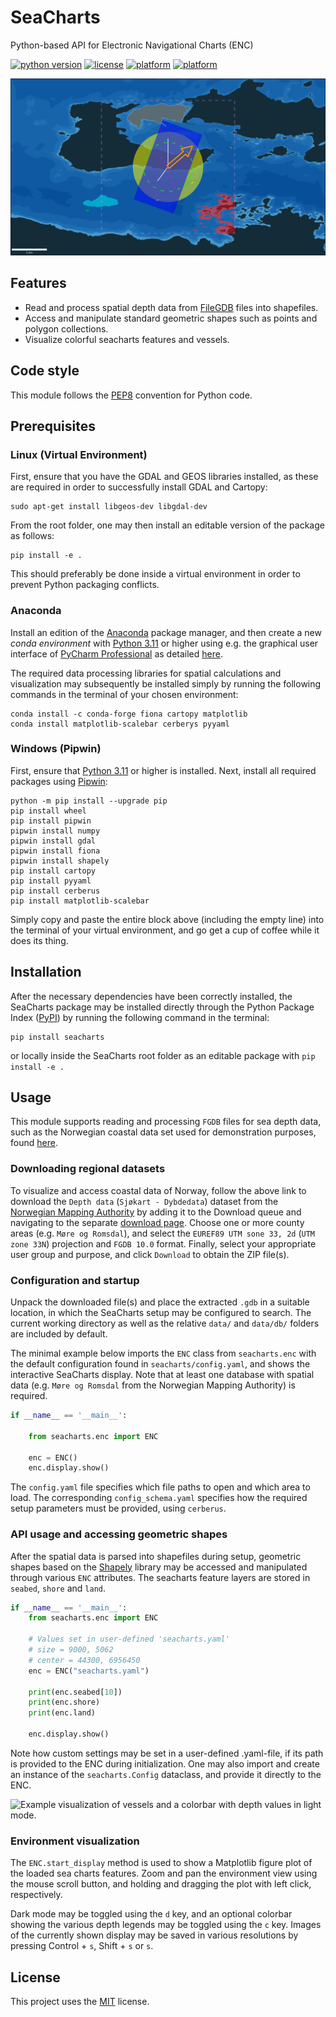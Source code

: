 # SeaCharts
Python-based API for Electronic Navigational Charts (ENC)

[![python version](https://img.shields.io/badge/python-3.11-blue)]()
[![license](https://img.shields.io/badge/license-MIT-green)]()
[![platform](https://img.shields.io/badge/platform-linux-lightgrey)]()
[![platform](https://img.shields.io/badge/platform-windows-lightgrey)]()

![](images/example1.svg
"Example visualization with vessels and geometric shapes in dark mode.")

## Features

- Read and process spatial depth data from
  [FileGDB](https://gdal.org/drivers/vector/filegdb.html) files into
  shapefiles.
- Access and manipulate standard geometric shapes such as points and polygon
  collections.
- Visualize colorful seacharts features and vessels.

## Code style

This module follows the [PEP8](https://www.python.org/dev/peps/pep-0008/)
convention for Python code.


## Prerequisites

### Linux (Virtual Environment)

First, ensure that you have the GDAL and GEOS libraries installed, as these are
required in order to successfully install GDAL and Cartopy:
```
sudo apt-get install libgeos-dev libgdal-dev
```

From the root folder, one may then install an editable version of the package as
follows:
```
pip install -e .
```

This should preferably be done inside a virtual environment in order to prevent
Python packaging conflicts.

### Anaconda

Install an edition of the [Anaconda](
https://www.anaconda.com/products/individual-d) package manager, and then create a new
_conda environment_
with [Python 3.11](https://www.python.org/downloads/) or higher using e.g. the
graphical user interface of [PyCharm Professional](
https://www.jetbrains.com/lp/pycharm-anaconda/) as detailed [here](
https://www.jetbrains.com/help/pycharm/conda-support-creating-conda-virtual-environment.html
).

The required data processing libraries for spatial calculations and
visualization may subsequently be installed simply by running the following
commands in the terminal of your chosen environment:

```
conda install -c conda-forge fiona cartopy matplotlib
conda install matplotlib-scalebar cerberys pyyaml
```

### Windows (Pipwin)

First, ensure that [Python 3.11](https://www.python.org/downloads/) or higher
is installed. Next, install all required packages using
[Pipwin](https://pypi.org/project/pipwin/):
```
python -m pip install --upgrade pip
pip install wheel
pip install pipwin
pipwin install numpy
pipwin install gdal
pipwin install fiona
pipwin install shapely
pip install cartopy
pip install pyyaml
pip install cerberus
pip install matplotlib-scalebar

```

Simply copy and paste the entire block above (including the empty line) into
the terminal of your virtual environment, and go get a cup of coffee while it
does its thing.

## Installation

After the necessary dependencies have been correctly installed, the SeaCharts
package may be installed directly through the Python Package Index ([PyPI](
https://pypi.org/
)) by running the following command in the terminal:

```
pip install seacharts
```

or locally inside the SeaCharts root folder as an editable package with `pip install
-e .`

## Usage

This module supports reading and processing `FGDB` files for sea depth data,
such as the Norwegian coastal data set used for demonstration purposes, found
[here](
https://kartkatalog.geonorge.no/metadata/2751aacf-5472-4850-a208-3532a51c529a).

### Downloading regional datasets

To visualize and access coastal data of Norway, follow the above link to download
the `Depth data` (`Sjøkart - Dybdedata`) dataset from the [Norwegian Mapping Authority](
https://kartkatalog.geonorge.no/?organization=Norwegian%20Mapping%20Authority) by adding
it to the Download queue and navigating to the separate
[download page](https://kartkatalog.geonorge.no/nedlasting). Choose one or more
county areas (e.g. `Møre og Romsdal`), and select the
`EUREF89 UTM sone 33, 2d` (`UTM zone 33N`) projection and `FGDB 10.0`
format. Finally, select your appropriate user group and purpose, and click
`Download` to obtain the ZIP file(s).

### Configuration and startup

Unpack the downloaded file(s) and place the extracted `.gdb` in a suitable location,
in which the SeaCharts setup may be configured to search. The current
working directory as well as the relative `data/` and `data/db/` folders are
included by default.

The minimal example below imports the `ENC` class from `seacharts.enc` with the
default configuration found in `seacharts/config.yaml`, and shows the interactive
SeaCharts display. Note that at least one database with spatial data (e.g. `Møre og
Romsdal` from the Norwegian Mapping Authority) is required.

```python
if __name__ == '__main__':

    from seacharts.enc import ENC

    enc = ENC()
    enc.display.show()
```

The `config.yaml` file specifies which file paths to open and which area to load.
The corresponding `config_schema.yaml` specifies how the required setup parameters
must be provided, using `cerberus`.


### API usage and accessing geometric shapes

After the spatial data is parsed into shapefiles during setup, geometric
shapes based on the [Shapely](https://pypi.org/project/Shapely/) library may be
accessed and manipulated through various `ENC` attributes. The seacharts
feature layers are stored in `seabed`, `shore` and `land`.

```python
if __name__ == '__main__':
    from seacharts.enc import ENC

    # Values set in user-defined 'seacharts.yaml'
    # size = 9000, 5062
    # center = 44300, 6956450
    enc = ENC("seacharts.yaml")

    print(enc.seabed[10])
    print(enc.shore)
    print(enc.land)

    enc.display.show()
```

Note how custom settings may be set in a user-defined .yaml-file, if its path is
provided to the ENC during initialization. One may also import and create an
instance of the `seacharts.Config` dataclass, and provide it directly to the ENC.

![](images/example2.svg "Example visualization of vessels and a
colorbar with depth values in light mode.")

### Environment visualization
The `ENC.start_display` method is used to show a Matplotlib figure plot of the
loaded sea charts features. Zoom and pan the environment view using the mouse
scroll button, and holding and dragging the plot with left click, respectively.

Dark mode may be toggled using the `d` key, and an optional colorbar showing
the various depth legends may be toggled using the `c` key. Images of the
currently shown display may be saved in various resolutions by pressing
Control + `s`, Shift + `s` or `s`.

## License

This project uses the [MIT](https://choosealicense.com/licenses/mit/) license.
